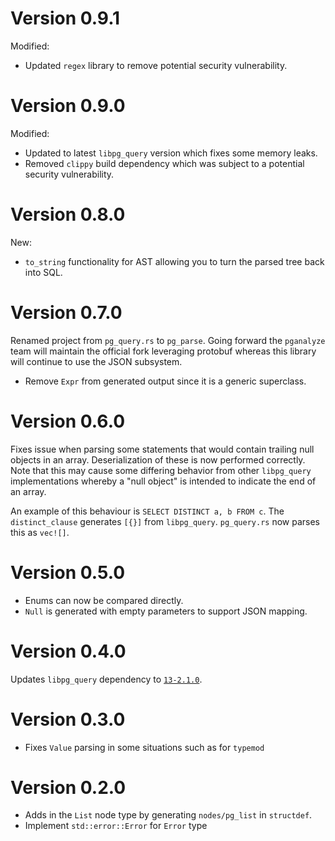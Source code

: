 # Version 0.9.1

Modified:
* Updated `regex` library to remove potential security vulnerability.

# Version 0.9.0

Modified:
* Updated to latest `libpg_query` version which fixes some memory leaks. 
* Removed `clippy` build dependency which was subject to a potential security vulnerability.

# Version 0.8.0

New:
* `to_string` functionality for AST allowing you to turn the parsed tree back into SQL.

# Version 0.7.0

Renamed project from `pg_query.rs` to `pg_parse`. Going forward the `pganalyze` team will maintain the official fork
leveraging protobuf whereas this library will continue to use the JSON subsystem.

* Remove `Expr` from generated output since it is a generic superclass.

# Version 0.6.0

Fixes issue when parsing some statements that would contain trailing null objects in an array. Deserialization of these
is now performed correctly. Note that this may cause some differing behavior from other `libpg_query` implementations
whereby a "null object" is intended to indicate the end of an array.

An example of this behaviour is `SELECT DISTINCT a, b FROM c`. The `distinct_clause` generates `[{}]` from `libpg_query`.
`pg_query.rs` now parses this as `vec![]`.

# Version 0.5.0

* Enums can now be compared directly.
* `Null` is generated with empty parameters to support JSON mapping.

# Version 0.4.0

Updates `libpg_query` dependency to [`13-2.1.0`](https://github.com/pganalyze/libpg_query/tree/13-2.1.0).

# Version 0.3.0

* Fixes `Value` parsing in some situations such as for `typemod`

# Version 0.2.0

* Adds in the `List` node type by generating `nodes/pg_list` in `structdef`.
* Implement `std::error::Error` for `Error` type